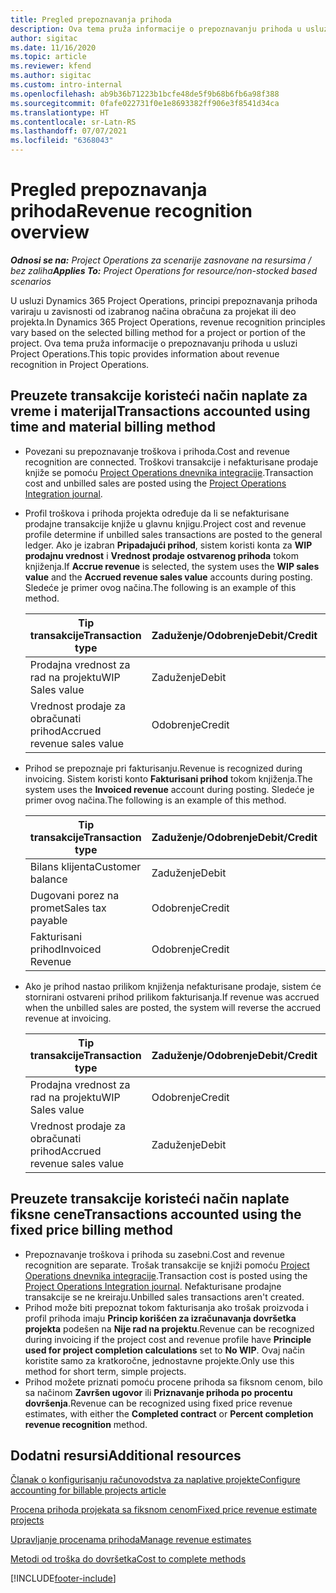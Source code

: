 ```yaml
---
title: Pregled prepoznavanja prihoda
description: Ova tema pruža informacije o prepoznavanju prihoda u usluzi Project Operations.
author: sigitac
ms.date: 11/16/2020
ms.topic: article
ms.reviewer: kfend
ms.author: sigitac
ms.custom: intro-internal
ms.openlocfilehash: ab9b36b71223b1bcfe48de5f9b68b6fb6a98f388
ms.sourcegitcommit: 0fafe022731f0e1e8693382ff906e3f8541d34ca
ms.translationtype: HT
ms.contentlocale: sr-Latn-RS
ms.lasthandoff: 07/07/2021
ms.locfileid: "6368043"
---
```

# <a name="revenue-recognition-overview"></a><span data-ttu-id="701a7-103">Pregled prepoznavanja prihoda</span><span class="sxs-lookup"><span data-stu-id="701a7-103">Revenue recognition overview</span></span>

<span data-ttu-id="701a7-104">_**Odnosi se na:** Project Operations za scenarije zasnovane na resursima / bez zaliha_</span><span class="sxs-lookup"><span data-stu-id="701a7-104">_**Applies To:** Project Operations for resource/non-stocked based scenarios_</span></span>

<span data-ttu-id="701a7-105">U usluzi Dynamics 365 Project Operations, principi prepoznavanja prihoda variraju u zavisnosti od izabranog načina obračuna za projekat ili deo projekta.</span><span class="sxs-lookup"><span data-stu-id="701a7-105">In Dynamics 365 Project Operations, revenue recognition principles vary based on the selected billing method for a project or portion of the project.</span></span> <span data-ttu-id="701a7-106">Ova tema pruža informacije o prepoznavanju prihoda u usluzi Project Operations.</span><span class="sxs-lookup"><span data-stu-id="701a7-106">This topic provides information about revenue recognition in Project Operations.</span></span>

## <a name="transactions-accounted-using-time-and-material-billing-method"></a><span data-ttu-id="701a7-107">Preuzete transakcije koristeći način naplate za vreme i materijal</span><span class="sxs-lookup"><span data-stu-id="701a7-107">Transactions accounted using time and material billing method</span></span>

- <span data-ttu-id="701a7-108">Povezani su prepoznavanje troškova i prihoda.</span><span class="sxs-lookup"><span data-stu-id="701a7-108">Cost and revenue recognition are connected.</span></span> <span data-ttu-id="701a7-109">Troškovi transakcije i nefakturisane prodaje knjiže se pomoću [Project Operations dnevnika integracije](../project-accounting/project-operations-integration-journal.md).</span><span class="sxs-lookup"><span data-stu-id="701a7-109">Transaction cost and unbilled sales are posted using the [Project Operations Integration journal](../project-accounting/project-operations-integration-journal.md).</span></span>
- <span data-ttu-id="701a7-110">Profil troškova i prihoda projekta određuje da li se nefakturisane prodajne transakcije knjiže u glavnu knjigu.</span><span class="sxs-lookup"><span data-stu-id="701a7-110">Project cost and revenue profile determine if unbilled sales transactions are posted to the general ledger.</span></span> <span data-ttu-id="701a7-111">Ako je izabran **Pripadajući prihod**, sistem koristi konta za **WIP prodajnu vrednost** i **Vrednost prodaje ostvarenog prihoda** tokom knjiženja.</span><span class="sxs-lookup"><span data-stu-id="701a7-111">If **Accrue revenue** is selected, the system uses the **WIP sales value** and the **Accrued revenue sales value** accounts during posting.</span></span> <span data-ttu-id="701a7-112">Sledeće je primer ovog načina.</span><span class="sxs-lookup"><span data-stu-id="701a7-112">The following is an example of this method.</span></span>  

  | <span data-ttu-id="701a7-113">Tip transakcije</span><span class="sxs-lookup"><span data-stu-id="701a7-113">Transaction type</span></span> | <span data-ttu-id="701a7-114">Zaduženje/Odobrenje</span><span class="sxs-lookup"><span data-stu-id="701a7-114">Debit/Credit</span></span> | <span data-ttu-id="701a7-115">Iznos</span><span class="sxs-lookup"><span data-stu-id="701a7-115">Amount</span></span> |
  | --- | --- | --- |
  | <span data-ttu-id="701a7-116">Prodajna vrednost za rad na projektu</span><span class="sxs-lookup"><span data-stu-id="701a7-116">WIP Sales value</span></span> | <span data-ttu-id="701a7-117">Zaduženje</span><span class="sxs-lookup"><span data-stu-id="701a7-117">Debit</span></span> | <span data-ttu-id="701a7-118">100</span><span class="sxs-lookup"><span data-stu-id="701a7-118">100</span></span> |
  | <span data-ttu-id="701a7-119">Vrednost prodaje za obračunati prihod</span><span class="sxs-lookup"><span data-stu-id="701a7-119">Accrued revenue sales value</span></span> | <span data-ttu-id="701a7-120">Odobrenje</span><span class="sxs-lookup"><span data-stu-id="701a7-120">Credit</span></span> | <span data-ttu-id="701a7-121">100</span><span class="sxs-lookup"><span data-stu-id="701a7-121">100</span></span> |

- <span data-ttu-id="701a7-122">Prihod se prepoznaje pri fakturisanju.</span><span class="sxs-lookup"><span data-stu-id="701a7-122">Revenue is recognized during invoicing.</span></span> <span data-ttu-id="701a7-123">Sistem koristi konto **Fakturisani prihod** tokom knjiženja.</span><span class="sxs-lookup"><span data-stu-id="701a7-123">The system uses the **Invoiced revenue** account during posting.</span></span> <span data-ttu-id="701a7-124">Sledeće je primer ovog načina.</span><span class="sxs-lookup"><span data-stu-id="701a7-124">The following is an example of this method.</span></span>  

  | <span data-ttu-id="701a7-125">Tip transakcije</span><span class="sxs-lookup"><span data-stu-id="701a7-125">Transaction type</span></span> | <span data-ttu-id="701a7-126">Zaduženje/Odobrenje</span><span class="sxs-lookup"><span data-stu-id="701a7-126">Debit/Credit</span></span> | <span data-ttu-id="701a7-127">Iznos</span><span class="sxs-lookup"><span data-stu-id="701a7-127">Amount</span></span> |
  | --- | --- | --- |
  | <span data-ttu-id="701a7-128">Bilans klijenta</span><span class="sxs-lookup"><span data-stu-id="701a7-128">Customer balance</span></span> | <span data-ttu-id="701a7-129">Zaduženje</span><span class="sxs-lookup"><span data-stu-id="701a7-129">Debit</span></span> | <span data-ttu-id="701a7-130">120</span><span class="sxs-lookup"><span data-stu-id="701a7-130">120</span></span> |
  | <span data-ttu-id="701a7-131">Dugovani porez na promet</span><span class="sxs-lookup"><span data-stu-id="701a7-131">Sales tax payable</span></span> | <span data-ttu-id="701a7-132">Odobrenje</span><span class="sxs-lookup"><span data-stu-id="701a7-132">Credit</span></span> | <span data-ttu-id="701a7-133">20</span><span class="sxs-lookup"><span data-stu-id="701a7-133">20</span></span> |
  | <span data-ttu-id="701a7-134">Fakturisani prihod</span><span class="sxs-lookup"><span data-stu-id="701a7-134">Invoiced Revenue</span></span> | <span data-ttu-id="701a7-135">Odobrenje</span><span class="sxs-lookup"><span data-stu-id="701a7-135">Credit</span></span> | <span data-ttu-id="701a7-136">100</span><span class="sxs-lookup"><span data-stu-id="701a7-136">100</span></span> |

- <span data-ttu-id="701a7-137">Ako je prihod nastao prilikom knjiženja nefakturisane prodaje, sistem će stornirani ostvareni prihod prilikom fakturisanja.</span><span class="sxs-lookup"><span data-stu-id="701a7-137">If revenue was accrued when the unbilled sales are posted, the system will reverse the accrued revenue at invoicing.</span></span>

  | <span data-ttu-id="701a7-138">Tip transakcije</span><span class="sxs-lookup"><span data-stu-id="701a7-138">Transaction type</span></span> | <span data-ttu-id="701a7-139">Zaduženje/Odobrenje</span><span class="sxs-lookup"><span data-stu-id="701a7-139">Debit/Credit</span></span> | <span data-ttu-id="701a7-140">Iznos</span><span class="sxs-lookup"><span data-stu-id="701a7-140">Amount</span></span> |
  | --- | --- | --- |
  | <span data-ttu-id="701a7-141">Prodajna vrednost za rad na projektu</span><span class="sxs-lookup"><span data-stu-id="701a7-141">WIP Sales value</span></span> | <span data-ttu-id="701a7-142">Odobrenje</span><span class="sxs-lookup"><span data-stu-id="701a7-142">Credit</span></span> | <span data-ttu-id="701a7-143">100</span><span class="sxs-lookup"><span data-stu-id="701a7-143">100</span></span> |
  | <span data-ttu-id="701a7-144">Vrednost prodaje za obračunati prihod</span><span class="sxs-lookup"><span data-stu-id="701a7-144">Accrued revenue sales value</span></span> | <span data-ttu-id="701a7-145">Zaduženje</span><span class="sxs-lookup"><span data-stu-id="701a7-145">Debit</span></span> | <span data-ttu-id="701a7-146">100</span><span class="sxs-lookup"><span data-stu-id="701a7-146">100</span></span> |

## <a name="transactions-accounted-using-the-fixed-price-billing-method"></a><span data-ttu-id="701a7-147">Preuzete transakcije koristeći način naplate fiksne cene</span><span class="sxs-lookup"><span data-stu-id="701a7-147">Transactions accounted using the fixed price billing method</span></span>

- <span data-ttu-id="701a7-148">Prepoznavanje troškova i prihoda su zasebni.</span><span class="sxs-lookup"><span data-stu-id="701a7-148">Cost and revenue recognition are separate.</span></span> <span data-ttu-id="701a7-149">Trošak transakcije se knjiži pomoću [Project Operations dnevnika integracije](../project-accounting/project-operations-integration-journal.md).</span><span class="sxs-lookup"><span data-stu-id="701a7-149">Transaction cost is posted using the [Project Operations Integration journal](../project-accounting/project-operations-integration-journal.md).</span></span> <span data-ttu-id="701a7-150">Nefakturisane prodajne transakcije se ne kreiraju.</span><span class="sxs-lookup"><span data-stu-id="701a7-150">Unbilled sales transactions aren't created.</span></span>
- <span data-ttu-id="701a7-151">Prihod može biti prepoznat tokom fakturisanja ako trošak proizvoda i profil prihoda imaju **Princip korišćen za izračunavanja dovršetka projekta** podešen na **Nije rad na projektu**.</span><span class="sxs-lookup"><span data-stu-id="701a7-151">Revenue can be recognized during invoicing if the project cost and revenue profile have **Principle used for project completion calculations** set to **No WIP**.</span></span> <span data-ttu-id="701a7-152">Ovaj način koristite samo za kratkoročne, jednostavne projekte.</span><span class="sxs-lookup"><span data-stu-id="701a7-152">Only use this method for short term, simple projects.</span></span>
- <span data-ttu-id="701a7-153">Prihod možete priznati pomoću procene prihoda sa fiksnom cenom, bilo sa načinom **Završen ugovor** ili **Priznavanje prihoda po procentu dovršenja**.</span><span class="sxs-lookup"><span data-stu-id="701a7-153">Revenue can be recognized using fixed price revenue estimates, with either the **Completed contract** or **Percent completion revenue recognition** method.</span></span>

## <a name="additional-resources"></a><span data-ttu-id="701a7-154">Dodatni resursi</span><span class="sxs-lookup"><span data-stu-id="701a7-154">Additional resources</span></span>
[<span data-ttu-id="701a7-155">Članak o konfigurisanju računovodstva za naplative projekte</span><span class="sxs-lookup"><span data-stu-id="701a7-155">Configure accounting for billable projects article</span></span>](../project-accounting/configure-accounting-billable-projects.md)

[<span data-ttu-id="701a7-156">Procena prihoda projekata sa fiksnom cenom</span><span class="sxs-lookup"><span data-stu-id="701a7-156">Fixed price revenue estimate projects</span></span>](rev-rec-percentage-completion-method.md)

[<span data-ttu-id="701a7-157">Upravljanje procenama prihoda</span><span class="sxs-lookup"><span data-stu-id="701a7-157">Manage revenue estimates</span></span>](rev-rec-completed-contract-method.md)

[<span data-ttu-id="701a7-158">Metodi od troška do dovršetka</span><span class="sxs-lookup"><span data-stu-id="701a7-158">Cost to complete methods</span></span>](cost-complete-methods.md)


[!INCLUDE[footer-include](../includes/footer-banner.md)]